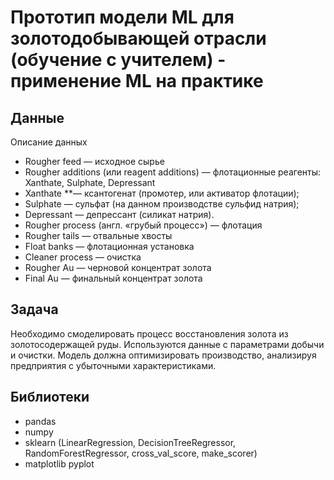 # Прототип модели ML для золотодобывающей отрасли (обучение с учителем) - применение ML на практике

## Данные
Описание данных

- Rougher feed — исходное сырье
- Rougher additions (или reagent additions) — флотационные реагенты: Xanthate, Sulphate, Depressant
- Xanthate **— ксантогенат (промотер, или активатор флотации);
- Sulphate — сульфат (на данном производстве сульфид натрия);
- Depressant — депрессант (силикат натрия).
- Rougher process (англ. «грубый процесс») — флотация
- Rougher tails — отвальные хвосты
- Float banks — флотационная установка
- Cleaner process — очистка
- Rougher Au — черновой концентрат золота
- Final Au — финальный концентрат золота

## Задача

Необходимо смоделировать процесс восстановления золота из золотосодержащей руды.
Используются данные с параметрами добычи и очистки.
Модель должна оптимизировать производство, анализируя предприятия с убыточными характеристиками.

## Библиотеки

- pandas
- numpy
- sklearn  (LinearRegression, DecisionTreeRegressor, RandomForestRegressor, cross_val_score, make_scorer)
- matplotlib pyplot 
